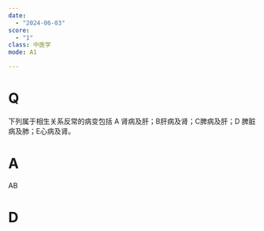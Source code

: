 ```yaml
---
date:
  - "2024-06-03"
score:
  - "1"
class: 中医学
mode: A1

---
```



# Q
下列属于相生关系反常的病变包括
A 肾病及肝；B肝病及肾；C脾病及肝；D 脾脏病及肺；E心病及肾。

# A

AB


# D
